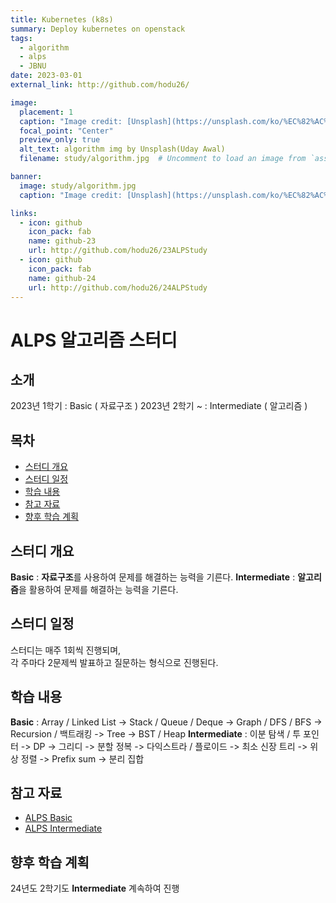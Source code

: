 ```yaml
---
title: Kubernetes (k8s)
summary: Deploy kubernetes on openstack
tags:
  - algorithm
  - alps
  - JBNU
date: 2023-03-01
external_link: http://github.com/hodu26/

image:
  placement: 1
  caption: "Image credit: [Unsplash](https://unsplash.com/ko/%EC%82%AC%EC%A7%84/%ED%94%84%EB%A1%9C%EA%B7%B8%EB%9E%A8%EC%9D%B4%EC%9E%88%EB%8A%94-%EC%BB%B4%ED%93%A8%ED%84%B0-%ED%99%94%EB%A9%B4-UjJWhMerJx0?utm_content=creditCopyText&utm_medium=referral&utm_source=unsplash)의 [Uday Awal](https://unsplash.com/ko/@udayawal?utm_content=creditCopyText&utm_medium=referral&utm_source=unsplash)"
  focal_point: "Center"
  preview_only: true
  alt_text: algorithm img by Unsplash(Uday Awal)
  filename: study/algorithm.jpg  # Uncomment to load an image from `assets/media/` instead.

banner: 
  image: study/algorithm.jpg
  caption: "Image credit: [Unsplash](https://unsplash.com/ko/%EC%82%AC%EC%A7%84/%ED%94%84%EB%A1%9C%EA%B7%B8%EB%9E%A8%EC%9D%B4%EC%9E%88%EB%8A%94-%EC%BB%B4%ED%93%A8%ED%84%B0-%ED%99%94%EB%A9%B4-UjJWhMerJx0?utm_content=creditCopyText&utm_medium=referral&utm_source=unsplash)의 [Uday Awal](https://unsplash.com/ko/@udayawal?utm_content=creditCopyText&utm_medium=referral&utm_source=unsplash)"

links:
  - icon: github
    icon_pack: fab
    name: github-23
    url: http://github.com/hodu26/23ALPStudy
  - icon: github
    icon_pack: fab
    name: github-24
    url: http://github.com/hodu26/24ALPStudy
---
```


# ALPS 알고리즘 스터디

## 소개
2023년 1학기   : Basic  ( 자료구조 )
2023년 2학기 ~ : Intermediate  ( 알고리즘 )

## 목차
- [스터디 개요](#스터디-개요)
- [스터디 일정](#스터디-일정)
- [학습 내용](#학습-내용)
- [참고 자료](#참고-자료)
- [향후 학습 계획](#향후-학습-계획)

## 스터디 개요
**Basic**         : **자료구조**를 사용하여 문제를 해결하는 능력을 기른다.
**Intermediate**  : **알고리즘**을 활용하여 문제를 해결하는 능력을 기른다.


## 스터디 일정
스터디는 매주 1회씩 진행되며,   
각 주마다 2문제씩 발표하고 질문하는 형식으로 진행된다.

## 학습 내용
**Basic**         : Array / Linked List  ->  Stack / Queue / Deque  ->  Graph / DFS / BFS  ->  Recursion / 백트래킹  ->  Tree  ->  BST / Heap
**Intermediate**  : 이분 탐색 / 투 포인터  ->  DP  ->  그리디  ->  분할 정복  ->  다익스트라 / 플로이드  ->  최소 신장 트리  ->  위상 정렬  ->  Prefix sum  ->  분리 집합

## 참고 자료
- [ALPS Basic](https://github.com/alps-jbnu/23ALPStudy)
- [ALPS Intermediate](https://github.com/alps-jbnu/24ALPStudy)

## 향후 학습 계획
24년도 2학기도 **Intermediate** 계속하여 진행


